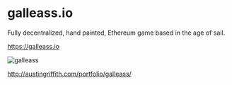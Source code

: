 # galleass.io
Fully decentralized, hand painted, Ethereum game based in the age of sail.

https://galleass.io

![galleass](http://austingriffith.com/images/galleassScreen.jpg)

http://austingriffith.com/portfolio/galleass/
